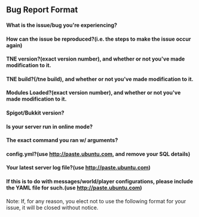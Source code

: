 ## Bug Report Format
#### What is the issue/bug you're experiencing?
#### How can the issue be reproduced?(i.e. the steps to make the issue occur again)
#### TNE version?(exact version number), and whether or not you've made modification to it.
#### TNE build?(/tne build), and whether or not you've made modification to it.
#### Modules Loaded?(exact version number), and whether or not you've made modification to it.
#### Spigot/Bukkit version?
#### Is your server run in online mode?
#### The exact command you ran w/ arguments?
#### config.yml?(use http://paste.ubuntu.com, and remove your SQL details)
#### Your latest server log file?(use http://paste.ubuntu.com)
#### If this is to do with messages/world/player configurations, please include the YAML file for such.(use http://paste.ubuntu.com)

Note: If, for any reason, you elect not to use the following format for your issue, it will be closed without
notice.